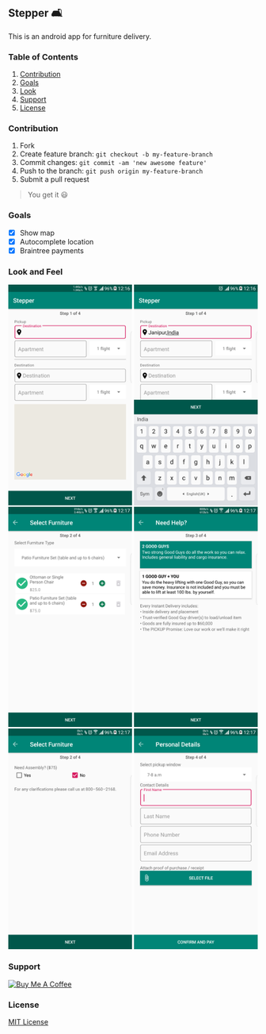 ## Stepper  :couch_and_lamp:
  
   This is an android app for furniture delivery.  
  
  
<h3 id="contribution"> Table of Contents </h3>  
  
1. [Contribution](#contribution)  
2. [Goals](#goals)  
3. [Look](#look)  
4. [Support](#support)  
5. [License](#license)  
  
<h3 id="contribution"> Contribution</h3>
  
1. Fork  
2. Create feature branch:  `git checkout -b my-feature-branch`  
3. Commit changes:  `git commit -am 'new awesome feature'`  
4. Push to the branch:  `git push origin my-feature-branch`  
5. Submit a pull request   
>You get it :smiley:   

<h3 id="goals"> Goals</h3>  

- [x] Show map  
- [x] Autocomplete location  
- [x] Braintree payments      
  
<h3 id="look"> Look and Feel</h3>
  
<img src="art/screenshot1.png" width="250"> <img src="art/screenshot2.png" width="250">  
<img src="art/screenshot3.png" width="250"> <img src="art/screenshot4.png" width="250">  
<img src="art/screenshot5.png" width="250"> <img src="art/screenshot6.png" width="250">  
  
<h3 id="support"> Support </h3>  
  
<a href="https://www.buymeacoffee.com/CHFudJf9j" target="_blank"><img src="https://www.buymeacoffee.com/assets/img/custom_images/purple_img.png" alt="Buy Me A Coffee" style="height: auto !important;width: auto !important;" ></a>  
  
<h3 id="license"> License </h3>  
  
[MIT License](/LICENSE)  
  